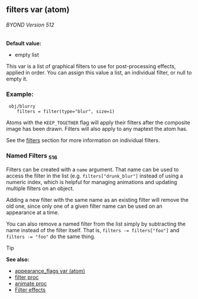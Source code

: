 ## filters var (atom) 
###### BYOND Version 512

<!-- -->
**Default value:**
+   empty list


This var is a list of graphical filters to use for
post-processing effects, applied in order. You can assign this value a
list, an individual filter, or null to empty it.
### Example:

``` dm
 obj/blurry
 	filters = filter(type="blur", size=1)

```
 

Atoms with the `KEEP_TOGETHER` flag will apply their
filters after the composite image has been drawn. Filters will also
apply to any maptext the atom has. 

See the
[filters](/ref/notes/filters.md) section for more information on
individual filters.
### Named Filters <sub>516</sub>


Filters can be created with a `name` argument. That name can be
used to access the filter in the list (e.g. `filters["drunk_blur"]`
instead of using a numeric index, which is helpful for managing
animations and updating multiple filters on an object. 

Adding a
new filter with the same name as an existing filter will remove the old
one, since only one of a given filter name can be used on an appearance
at a time. 

You can also remove a named filter from the list
simply by subtracting the name instead of the filter itself. That is,
`filters -= filters["foo"]` and `filters -= "foo"` do the same thing.

> [!TIP] 
> **See also:**
> +   [appearance_flags var (atom)](/ref/atom/var/appearance_flags.md) 
> +   [filter proc](/ref/proc/filter.md) 
> +   [animate proc](/ref/proc/animate.md) 
> +   [Filter effects](/ref/notes/filters.md) 